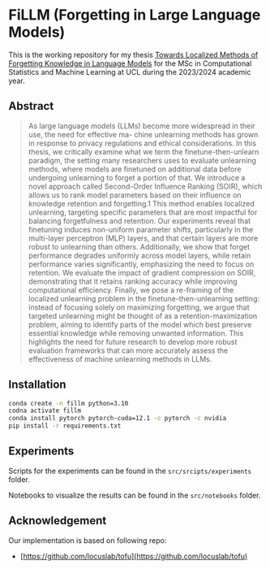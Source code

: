 # FiLLM (Forgetting in Large Language Models)

This is the working repository for my thesis [Towards Localized Methods of Forgetting Knowledge in Language Models](https://drive.google.com/file/d/1arPF_SS2Ur12GK6pEfk6eANzSUeVPS6I/view?usp=sharing) for the MSc in Computational Statistics and Machine Learning at UCL during the 2023/2024 academic year.


## Abstract
> As large language models (LLMs) become more widespread in their use, the need for effective ma- chine unlearning methods has grown in response to privacy regulations and ethical considerations. In this thesis, we critically examine what we term the finetune-then-unlearn paradigm, the setting many researchers uses to evaluate unlearning methods, where models are finetuned on additional data before undergoing unlearning to forget a portion of that.
We introduce a novel approach called Second-Order Influence Ranking (SOIR), which allows us to rank model parameters based on their influence on knowledge retention and forgetting.1 This method enables localized unlearning, targeting specific parameters that are most impactful for balancing forgetfulness and retention. Our experiments reveal that finetuning induces non-uniform parameter shifts, particularly in the multi-layer perceptron (MLP) layers, and that certain layers are more robust to unlearning than others. Additionally, we show that forget performance degrades uniformly across model layers, while retain performance varies significantly, emphasizing the need to focus on retention. We evaluate the impact of gradient compression on SOIR, demonstrating that it retains ranking accuracy while improving computational efficiency.
Finally, we pose a re-framing of the localized unlearning problem in the finetune-then-unlearning setting: instead of focusing solely on maximizing forgetting, we argue that targeted unlearning might be thought of as a retention-maximization problem, aiming to identify parts of the model which best preserve essential knowledge while removing unwanted information. This highlights the need for future research to develop more robust evaluation frameworks that can more accurately assess the effectiveness of machine unlearning methods in LLMs.


## Installation
```bash
conda create -n fillm python=3.10
codna activate fillm
conda install pytorch pytorch-cuda=12.1 -c pytorch -c nvidia
pip install -r requirements.txt
```

## Experiments
Scripts for the experiments can be found in the `src/srcipts/experiments` folder.

Notebooks to visualize the results can be found in the `src/notebooks` folder.


## Acknowledgement
Our implementation is based on following repo:
* [https://github.com/locuslab/tofu](https://github.com/locuslab/tofu)